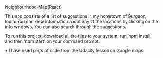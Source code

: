 ﻿Neighbourhood-Map(React)

This app consists of a list of suggestions in my hometown of Gurgaon, India. You can view information about any of the locations by clicking on the info windows. You can also search through the suggestions.

To run this project, download all the files to your system, run ‘npm install’ and then ‘npm start’ on your command prompt. 

• I have used parts of code from the Udacity lesson on Google maps

